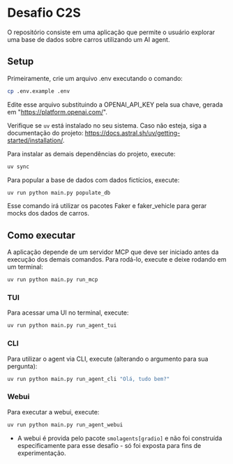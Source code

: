 # Desafio C2S

O repositório consiste em uma aplicação que permite o usuário explorar uma base de dados sobre carros utilizando um AI agent. 

## Setup

Primeiramente, crie um arquivo .env executando o comando:

```bash
cp .env.example .env
```

Edite esse arquivo substituindo a OPENAI_API_KEY pela sua chave, gerada em "https://platform.openai.com/".

Verifique se `uv` está instalado no seu sistema. Caso não esteja, siga a documentação do projeto: https://docs.astral.sh/uv/getting-started/installation/.

Para instalar as demais dependências do projeto, execute:

```bash
uv sync
```

Para popular a base de dados com dados fictícios, execute:

```bash
uv run python main.py populate_db
```

Esse comando irá utilizar os pacotes Faker e faker_vehicle para gerar mocks dos dados de carros.

## Como executar

A aplicação depende de um servidor MCP que deve ser iniciado antes da execução dos demais comandos. Para rodá-lo, execute e deixe rodando em um terminal:

```bash
uv run python main.py run_mcp
```

### TUI

Para acessar uma UI no terminal, execute:

```bash
uv run python main.py run_agent_tui
```

### CLI
Para utilizar o agent via CLI, execute (alterando o argumento para sua pergunta):

```bash
uv run python main.py run_agent_cli "Olá, tudo bem?"
```

### Webui

Para executar a webui, execute:

```bash
uv run python main.py run_agent_webui
```

* A webui é provida pelo pacote `smolagents[gradio]` e não foi construída especificamente para esse desafio - só foi exposta para fins de experimentação.